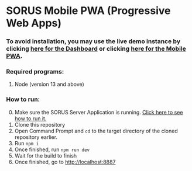 # SORUS Mobile PWA (Progressive Web Apps)

### To avoid installation, you may use the live demo instance by clicking [here for the Dashboard](https://sorus-dashboard.web.app) or clicking [here for the Mobile PWA](https://staging-sorus.odellobrien.com).

### Required programs:

1. Node (version 13 and above)

### How to run:

0. Make sure the SORUS Server Application is running. [Click here to see how to run it.](https://github.com/DashHax/sorus_backend)
1. Clone this repository
2. Open Command Prompt and `cd` to the target directory of the cloned repository earlier.
3. Run `npm i`
4. Once finished, run `npm run dev`
5. Wait for the build to finish
6. Once finished, go to [http://localhost:8887](http://localhost:8887)
